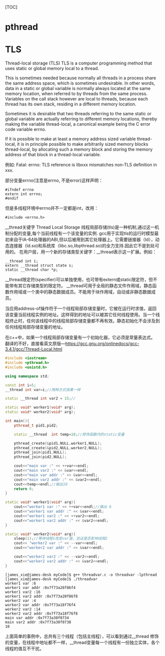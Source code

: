 [TOC]

# pthread







# TLS

Thread-local storage (TLS)
TLS is a computer programming method that uses static or global memory local to a thread.

This is sometimes needed because normally all threads in a process share the same address space, which is sometimes undesirable. In other words, data in a static or global variable is normally always located at the same memory location, when referred to by threads from the same process. Variables on the call stack however are local to threads, because each thread has its own stack, residing in a different memory location.

Sometimes it is desirable that two threads referring to the same static or global variable are actually referring to different memory locations, thereby making the variable thread-local, a canonical example being the C error code variable errno.

If it is possible to make at least a memory address sized variable thread-local, it is in principle possible to make arbitrarily sized memory blocks thread-local, by allocating such a memory block and storing the memory address of that block in a thread-local variable.

 

例如:
Fatal: errno: TLS reference is libxxx mismatches non-TLS definition in xxx.

部分变量errno(注意是errno, 不是error)这样声明：

    #ifndef errno
    extern int errno;
    #endif

但是多线程环境中errno并不一定都是int，改用：

    #include <errno.h>



__thread关键字
Thread Local Storage
线程局部存储(tls)是一种机制,通过这一机制分配的变量,每个当前线程有一个该变量的实例.
gcc用于实现tls的运行时模型最初来自于IA-64处理器的ABI,但以后被用到其它处理器上。它需要链接器（ld），动态连接器（ld.so)和系统库（libc.so,libpthread.so)的全力支持.因此它不是到处可用的。
在用户层，用一个新的存储类型关键字：__thread表示这一扩展。例如：

    __thread int i;
    extern __thread struct state s;
    static __thread char *p;

__thread限定符(specifier)可以单独使用，也可带有extern或static限定符，但不能带有其它存储类型的限定符。
__thread可用于全局的静态文件作用域，静态函数作用域或一个类中的静态数据成员。不能用于块作用域，自动或非静态数据成员。

当应用address-of操作符于一个线程局部存储变量时，它被在运行时求值，返回该变量当前线程实例的地址。这样得到的地址可以被其它任何线程使用。当一个线程终止时，任何该线程中的线程局部存储变量都不再有效。静态初始化不会涉及到任何线程局部存储变量的地址。

在c++中，如果一个线程局部存储变量有一个初始化器，它必须是常量表达式。
翻译的不好，直接看英文原版—https://gcc.gnu.org/onlinedocs/gcc-3.4.1/gcc/Thread-Local.html


```C++
#include <iostream>  
#include <pthread.h>  
#include <unistd.h>

using namespace std; 

const int i=5;  
__thread int var=i;//两种方式效果一样  

static __thread int var2 = 15;//  

static void* worker1(void* arg);  
static void* worker2(void* arg);  

int main(){  
    pthread_t pid1,pid2;  

    static __thread  int temp=10;//修饰函数内的static变量  

    pthread_create(&pid1,NULL,worker1,NULL);  
    pthread_create(&pid2,NULL,worker2,NULL);  
    pthread_join(pid1,NULL);  
    pthread_join(pid2,NULL);  

    cout<<"main var :" << ++var<<endl;
    cout<<"main var2 :" << &var<<endl;
    cout<<"main var addr :" << &var<<endl;
    cout<<"main var2 addr :" << &var2<<endl;
    cout<<temp<<endl;//输出10  
    return 0;  
}  

static void* worker1(void* arg){  
    cout<<"worker1 var :" << ++var<<endl;//输出 6  
    cout<<"worker1 var addr :" << &var<<endl;
    cout<<"worker1 var2 :" << ++var2<<endl;   
    cout<<"worker1 var2 addr :" << &var2<<endl;
}  

static void* worker2(void* arg){  
    sleep(1);//等待线程1改变var值，验证是否影响线程2  
    cout<< "worker2 var :" << --var<<endl;
    cout<<"worker2 var addr :" << &var<<endl;

    cout<<"worker2 var2 :" << --var2<<endl;   
    cout<<"worker2 var2 addr :" << &var2<<endl;
}
```

    [james_xie@james-desk myCode]$ g++ threadvar.c -o threadvar -lpthread
    [james_xie@james-desk myCode]$ ./threadvar 
    worker1 var :6
    worker1 var addr :0x7f73a20f86f4
    worker1 var2 :16
    worker1 var2 addr :0x7f73a20f86f8
    worker2 var :4
    worker2 var addr :0x7f73a18f76f4
    worker2 var2 :14
    worker2 var2 addr :0x7f73a18f76f8
    main var addr :0x7f73a30f0734
    main var2 addr :0x7f73a30f0738
    10


上面简单的事例中，总共有三个线程（包括主线程），可以看到通过__thread 修饰的变量，在线程中地址都不一样，__thread变量每一个线程有一份独立实体，各个线程的值互不干扰。

